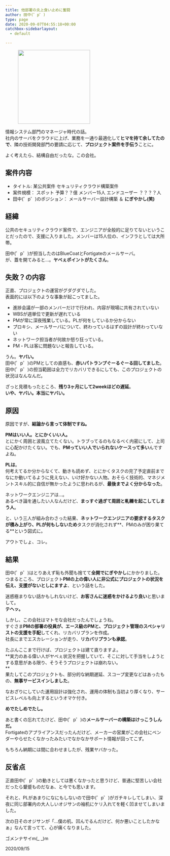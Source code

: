 ```yaml
---
title: 他部署の炎上食い止めに奮闘
author: 田中(゜p゜)
type: page
date: 2020-09-07T04:55:18+00:00
catchbox-sidebarlayout:
  - default

---
```

<div class="wp-block-image">
  <figure class="aligncenter size-large is-resized"><img loading="lazy" src="/wp-content/uploads/2020/09/figure_shouka.png" alt="" width="227" height="232" /></figure>
</div>

情報システム部門のマネージャ時代の話。  
社内のサーバをクラウドに上げ、業務を一通り最適化して**ヒマを持て余してたので**、隣の技術開発部門の要請に応じて、**プロジェクト案件を手伝う**ことに。  
  
よく考えたら、結構自由だったな。この会社。

## 案件内容

  * タイトル: 某公共案件 セキュリティクラウド構築案件
  * 案件規模： スポット 予算？？億 メンバー15人 エンドユーザー ？？？？人
  * 田中(゜p゜)のポジション： メールサーバー設計構築 ＆ **にぎやかし(笑)**

## **経緯**

公共のセキュリティクラウド案件で、エンジニアが全般的に足りてないということだったので、支援に入りました。メンバーは15人位の、インフラとしては大所帯。  
  
田中(゜p゜)が担当したのはBlueCoatとFortigateのメールサーバ。  
が、蓋を開てみると…。**ヤベぇポイントがたくさん**。

## **失敗？の内容**

正直、プロジェクトの運営がグダグダでした。  
表面的には以下のような事象が起こってました。

<ul id="block-781c81eb-bf79-4365-936c-dedde7d11264">
  <li>
    進捗会議が一部のメンバーだけで行われ、内容が現場に共有されていない
  </li>
  <li>
    WBSが週単位で更新が遅れている
  </li>
  <li>
    PMが常に深夜残業している。PLが何をしているか分からない
  </li>
  <li>
    プロキシ、メールサーバについて、終わっているはずの設計が終わっていない
  </li>
  <li>
    ネットワーク担当者が何故か怒り狂っている。
  </li>
  <li>
    PM・PLは客に問題ないと報告している。
  </li>
</ul>

うん。**ヤバい。**  
田中(゜p゜)のPMとしての直感も、**赤いパトランプぐーるぐーる回してました**。  
田中(゜p゜)の担当範囲は全力でリカバリできるにしても、このプロジェクトの状況はなんなんだ。  
  
ざっと見積もったところ、**残り3ヶ月にして2weekほどの遅延**。  
**いや、ヤバい。本当にヤバい。**

## **原因**

原因ですが、**結論から言って体制ですね。**  
  
**PMはいい人。とにかくいい人。**  
とにかく周囲と波風立てたくない。トラブってるのもなるべく内密にして、上司に心配かけたくない。でも、**PMっていい人でいられないケースって多い**んですよね。  
  
**PLは**。  
何考えてるか分からなくて、動きも読めず、とにかくタスクの完了予定直前までなにか動いてるように見えない、いけ好かない人物。おそらく技術的、マネジメントスキル的に自信が無かったように思われるが、**最後までよく分からなった**。  
  
ネットワークエンジニアは…。  
あるべき論を通したい人なんだけど、**まっすぐ過ぎて周囲と軋轢を起こしてしまう人**。  
  
と、いう三人が組み合わさった結果、**ネットワークエンジニアの要求するタスクが積み上がり、PLが何もしないため**タスクが消化されず**、PMのみが困り果てる**という図式に。  
  
アウトでしょ、コレ。

## **結果**

田中(゜p゜)はとりあえず恥も外聞も捨てて**全開でにぎやかし**にかかりました。  
つまるところ、プロジェクト**PMの上の偉い人に非公式にプロジェクトの状況を伝え、支援がないとしにますよ**、という話をした。  
  
迷惑極まりない話かもしれないけど、**お客さんに迷惑をかけるより良い**と思いまして。  
**テヘッ。**  
  
しかし、この会社はマトモな会社だったんでしょうね。  
すぐさま**PMの部署の役員が、エース級のPMと、プロジェクト管理のスペシャリストの支援を手配**してくれ、リカバリプランを作成。  
社長にまでエスカレーションが走り、**リカバリプランも承認**。  
  
たぶんここまで行けば、プロジェクトは建て直りますよ。  
**実力のある偉い人がヤベぇ状況を把握していて、そこに対して手当をしようとする意思がある限り、そうそうプロジェクトは崩れない。  
**  
果たしてこのプロジェクトも、部分的な納期遅延、スコープ変更などはあったもの、**無事サービスインしました**。  
  
なおざりにしていた運用設計は強化され、運用の体制も当初より厚くなり、サービスレベルも向上するというオマケ付き。  
  
**めでたしめでたし。**  
  
  
あと書くの忘れてたけど、田中(゜p゜)の**メールサーバーの構築はけっこうしんだ。**  
Fortigateのアプライアンスだったんだけど、メーカーの営業がこの会社にベンダーやらせたくなかったみたいでなかなかサポート情報が回ってこず。  
  
もちろん納期には間に合わせましたが、残業ヤバかった。

## **反省点**

正直田中(゜p゜)の動きとしては悪くなかったと思うけど、普通に堅苦しい会社だったら顰蹙ものだなぁ、と今でも思います。  
  
それと、PLがあまりになにもしないので田中(゜p゜)がガチキレしてしまい、深夜に同じ部署内の大人しいオジサンの袖机にケリ入れてを軽く凹ませてしまいました。  
  
次の日そのオジサンが「…僕の机、凹んでるんだけど、何か悪いことしたかなぁ」なんて言ってて、心が痛くなりました。  
  
ゴメンナサイm(_ _)m

<p class="has-text-align-right">
  2020/09/15
</p>